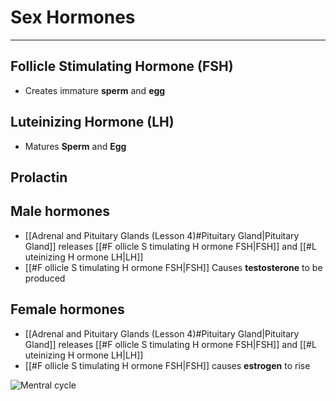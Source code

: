 # Sex Hormones
---
## **F**ollicle **S**timulating **H**ormone (**FSH**)
- Creates immature **sperm** and **egg**

## **L**uteinizing **H**ormone (**LH**)
- Matures **Sperm** and **Egg**
## Prolactin

## Male hormones
- [[Adrenal and Pituitary Glands (Lesson 4)#Pituitary Gland|Pituitary Gland]] releases [[#F ollicle S timulating H ormone FSH|FSH]] and [[#L uteinizing H ormone LH|LH]]
- [[#F ollicle S timulating H ormone FSH|FSH]] Causes **testosterone** to be produced

## Female hormones
- [[Adrenal and Pituitary Glands (Lesson 4)#Pituitary Gland|Pituitary Gland]] releases [[#F ollicle S timulating H ormone FSH|FSH]] and [[#L uteinizing H ormone LH|LH]]
- [[#F ollicle S timulating H ormone FSH|FSH]] causes **estrogen** to rise

![Mentral cycle](https://lh5.googleusercontent.com/2dypgY53OxjKZqgVOd0BQa68EKzHHFzOcFImY9TASRtD5sEu_EEF0Tv-qKoaYcDpavaJ5w-evK5GqVMcEnxHGDvmGLt2ShdGMmyc4NTDFMG8HD0rqEjUYH-t0zOQJMLah9fJl5uz)